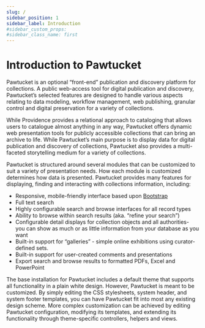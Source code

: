 ```yaml
---
slug: /
sidebar_position: 1
sidebar_label: Introduction
#sidebar_custom_props:
#sidebar_class_name: first
---
```


# Introduction to Pawtucket

Pawtucket is an optional “front-end” publication and discovery platform for collections. A public web-access tool for digital publication and discovery, Pawtucket’s selected features are designed to handle various aspects relating to data modeling, workflow management, web publishing, granular control and digital preservation for a variety of collections.

While Providence provides a relational approach to cataloging that allows users to catalogue almost anything in any way, Pawtucket offers dynamic web presentation tools for publicly accessible collections that can bring an archive to life.  While Pawtucket’s main purpose is to display data for digital publication and discovery of collections, Pawtucket also provides a multi-faceted storytelling medium for a variety of collections. 

Pawtucket is structured around several modules that can be customized to suit a variety of presentation needs. How each module is customized determines how data is presented. Pawtucket provides many features for displaying, finding and interacting with collections information, including:

- Responsive, mobile-friendly interface based upon [Bootstrap](http://getbootstrap.com)
- Full text search
- Highly configurable search and browse interfaces for all record types
- Ability to browse within search results (aka. “refine your search”)
- Configurable detail displays for collection objects and all authorities- you can show as much or as little information from your database as you want
- Built-in support for “galleries” - simple online exhibitions using curator-defined sets.
- Built-in support for user-created comments and presentations
- Export search and browse results to formatted PDFs, Excel and PowerPoint

The base installation for Pawtucket includes a default theme that supports all functionality in a plain white design. However, Pawtucket is meant to be customized. By simply editing the CSS stylesheets, system header, and system footer templates, you can have Pawtucket fit into most any existing design scheme. More complex customization can be achieved by editing Pawtucket configuration, modifying its templates, and extending its functionality through theme-specific controllers, helpers and views.
